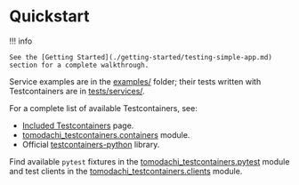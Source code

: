 # Quickstart

!!! info

    See the [Getting Started](./getting-started/testing-simple-app.md) section for a complete walkthrough.

Service examples are in the [examples/](https://github.com/filipsnastins/tomodachi-testcontainers/tree/main/examples) folder;
their tests written with Testcontainers are in [tests/services/](https://github.com/filipsnastins/tomodachi-testcontainers/tree/main/tests/services).

For a complete list of available Testcontainers, see:

- [Included Testcontainers](./included-testcontainers.md) page.
- [tomodachi_testcontainers.containers](https://github.com/filipsnastins/tomodachi-testcontainers/blob/main/src/tomodachi_testcontainers/containers) module.
- Official [testcontainers-python](https://github.com/testcontainers/testcontainers-python) library.

Find available `pytest` fixtures in the [tomodachi_testcontainers.pytest](https://github.com/filipsnastins/tomodachi-testcontainers/tree/main/src/tomodachi_testcontainers/pytest) module
and test clients in the [tomodachi_testcontainers.clients](https://github.com/filipsnastins/tomodachi-testcontainers/tree/main/src/tomodachi_testcontainers/clients) module.
